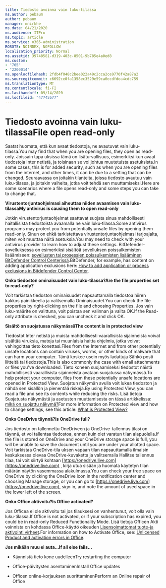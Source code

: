 ```yaml
---
title: Tiedosto avoinna vain luku-tilassa
ms.author: pebaum
author: pebaum
manager: mnirkhe
ms.date: 04/21/2020
ms.audience: ITPro
ms.topic: article
ms.service: o365-administration
ROBOTS: NOINDEX, NOFOLLOW
localization_priority: Normal
ms.assetid: 39748581-d319-403c-8501-9b785e4a0ed8
ms.custom:
- "765"
- "2200014"
ms.openlocfilehash: 2fdb4f048c2bee022a49c2cca2ce9770f42a87a2
ms.sourcegitcommit: c6692ce0fa1358ec3529e59ca0ecdfdea4cdc759
ms.translationtype: MT
ms.contentlocale: fi-FI
ms.lasthandoff: 09/14/2020
ms.locfileid: "47745577"
---
```

# <a name="file-open-read-only"></a><span data-ttu-id="06588-102">Tiedosto avoinna vain luku-tilassa</span><span class="sxs-lookup"><span data-stu-id="06588-102">File open read-only</span></span>

<span data-ttu-id="06588-103">Saatat huomata, että kun avaat tiedostoja, ne avautuvat vain luku-tilassa.</span><span class="sxs-lookup"><span data-stu-id="06588-103">You may find that when you are opening files, they open as read-only.</span></span> <span data-ttu-id="06588-104">Joissain tapa uksissa tämä on lisäturvallisuus, esimerkiksi kun avaat tiedostoja Inter netistä, ja toisinaan se voi johtua muutetuista asetuksista.</span><span class="sxs-lookup"><span data-stu-id="06588-104">In some cases, this is for added security, such as when you are opening files from the internet, and other times, it can be due to a setting that can be changed.</span></span> <span data-ttu-id="06588-105">Seuraavassa on joitakin tilanteita, joissa tiedosto avautuu vain luku-tilassa, ja joitakin vaiheita, jotka voit tehdä sen muuttamiseksi.</span><span class="sxs-lookup"><span data-stu-id="06588-105">Here are some scenarios where a file opens read-only and some steps you can take to change that.</span></span>
  
 <span data-ttu-id="06588-106">**Virustentorjuntaohjelmasi aiheuttaa niiden avaamisen vain luku-tilassa**</span><span class="sxs-lookup"><span data-stu-id="06588-106">**My antivirus is causing them to open read-only**</span></span>
  
<span data-ttu-id="06588-107">Jotkin virustentorjuntaohjelmat saattavat suojata sinua mahdollisesti haitallisista tiedostoista avaamalla ne vain luku-tilassa.</span><span class="sxs-lookup"><span data-stu-id="06588-107">Some antivirus programs may protect you from potentially unsafe files by opening them read-only.</span></span> <span data-ttu-id="06588-108">Sinun on ehkä tarkistettava virustentorjuntaohjelmasi tarjoajalta, miten voit muuttaa näitä asetuksia.</span><span class="sxs-lookup"><span data-stu-id="06588-108">You may need to check with your antivirus provider to learn how to adjust these settings.</span></span> <span data-ttu-id="06588-109">BitDefender-sovelluksessa on esimerkiksi sisältöä sovelluksen poissulkemisten lisäämiseen: [sovellusten tai prosessien poissulkemisten lisääminen BitDefender Control Centerissä](https://aka.ms/AA6098i).</span><span class="sxs-lookup"><span data-stu-id="06588-109">BitDefender, for example, has content on adding application exclusions here: [How to add application or process exclusions in Bitdefender Control Center](https://aka.ms/AA6098i).</span></span>
  
 <span data-ttu-id="06588-110">**Onko tiedoston ominaisuudet vain luku-tilassa?**</span><span class="sxs-lookup"><span data-stu-id="06588-110">**Are the file properties set to read-only?**</span></span>
  
<span data-ttu-id="06588-111">Voit tarkistaa tiedoston ominaisuudet napsauttamalla tiedostoa hiiren kakkos painikkeella ja valitsemalla Ominaisuudet.</span><span class="sxs-lookup"><span data-stu-id="06588-111">You can check the file properties by right-clicking on the file and choosing Properties.</span></span> <span data-ttu-id="06588-112">Jos vain luku-määrite on valittuna, voit poistaa sen valinnan ja valita OK.</span><span class="sxs-lookup"><span data-stu-id="06588-112">If the Read-only attribute is checked, you can uncheck it and click OK.</span></span>
  
 <span data-ttu-id="06588-113">**Sisältö on suojatussa näkymässä**</span><span class="sxs-lookup"><span data-stu-id="06588-113">**The content is in protected view**</span></span>
  
<span data-ttu-id="06588-114">Tiedostot Inter netistä ja muista mahdollisesti vaarallisista sijainneista voivat sisältää viruksia, matoja tai muunlaisia haitta ohjelmia, jotka voivat vahingoittaa tieto konettasi.</span><span class="sxs-lookup"><span data-stu-id="06588-114">Files from the Internet and from other potentially unsafe locations can contain viruses, worms, or other kinds of malware that can harm your computer.</span></span> <span data-ttu-id="06588-115">Tämä koskee usein myös ladattuja Sähkö posti liitteitä tai tiedostoja.</span><span class="sxs-lookup"><span data-stu-id="06588-115">This is also commonly the case with email attachments or files you've downloaded.</span></span> <span data-ttu-id="06588-116">Tieto koneen suojaamiseksi tiedostot näistä mahdollisesti vaarallisista sijainneista avataan suojatussa näkymässä.</span><span class="sxs-lookup"><span data-stu-id="06588-116">To help protect your computer, files from these potentially unsafe locations are opened in Protected View.</span></span> <span data-ttu-id="06588-117">Suojatun näkymän avulla voit lukea tiedoston ja nähdä sen sisällön ja pienentää riskejä.</span><span class="sxs-lookup"><span data-stu-id="06588-117">By using Protected View, you can read a file and see its contents while reducing the risks.</span></span> <span data-ttu-id="06588-118">Lisä tietoja Suojatusta näkymästä ja asetusten muuttamisesta on tässä artikkelissa: [mikä on suojattu näkymä?](https://support.office.com/article/d6f09ac7-e6b9-4495-8e43-2bbcdbcb6653)</span><span class="sxs-lookup"><span data-stu-id="06588-118">For more information on Protected view and how to change settings, see this article: [What is Protected View?](https://support.office.com/article/d6f09ac7-e6b9-4495-8e43-2bbcdbcb6653)</span></span>
  
 <span data-ttu-id="06588-119">**Onko OneDrive täynnä?**</span><span class="sxs-lookup"><span data-stu-id="06588-119">**Is OneDrive full?**</span></span>
  
<span data-ttu-id="06588-120">Jos tiedosto on tallennettu OneDriveen ja OneDrive-tallennus tilasi on täynnä, et voi tallentaa tiedostoa, ennen kuin olet varatun tilan alapuolella.</span><span class="sxs-lookup"><span data-stu-id="06588-120">If the file is stored on OneDrive and your OneDrive storage space is full, you will be unable to save the document until you are under your allotted space.</span></span> <span data-ttu-id="06588-121">Voit tarkistaa OneDrive-tila uksen vapaan tilan napsauttamalla ilmaisin keskuksessa olevaa OneDrive-kuvaketta ja valitsemalla Hallitse tallennus tilaa, tai voit siirtyä kohtaan [https://onedrive.live.com](https://onedrive.live.com) , kirja utua sisään ja huomata käytetyn tilan määrän näytön vasemmassa alakulmassa.</span><span class="sxs-lookup"><span data-stu-id="06588-121">You can check your free space on OneDrive by clicking the OneDrive icon in the notification center and choosing Manage storage, or you can go to [https://onedrive.live.com](https://onedrive.live.com), sign in, and note the amount of used space in the lower left of the screen.</span></span>
  
 <span data-ttu-id="06588-122">**Onko Office aktivoitu?**</span><span class="sxs-lookup"><span data-stu-id="06588-122">**Is Office activated?**</span></span>
  
<span data-ttu-id="06588-123">Jos Officea ei ole aktivoitu tai jos tilauksesi on vanhentunut, voit olla vain luku-tilassa.</span><span class="sxs-lookup"><span data-stu-id="06588-123">If Office is not activated, or if your subscription has expired, you could be in read-only Reduced Functionality Mode.</span></span> <span data-ttu-id="06588-124">Lisä tietoja Officen Akti voinnista on kohdassa Office-käyttö oikeuden [Lisensoimattomat tuote-ja aktivointi virheet](https://support.office.com/article/0d23d3c0-c19c-4b2f-9845-5344fedc4380).</span><span class="sxs-lookup"><span data-stu-id="06588-124">For information on how to Activate Office, see: [Unlicensed Product and activation errors in Office](https://support.office.com/article/0d23d3c0-c19c-4b2f-9845-5344fedc4380).</span></span>
  
 <span data-ttu-id="06588-125">**Jos mikään muu ei auta...**</span><span class="sxs-lookup"><span data-stu-id="06588-125">**If all else fails...**</span></span>
  
- <span data-ttu-id="06588-126">Käynnistä tieto kone uudelleen</span><span class="sxs-lookup"><span data-stu-id="06588-126">Try restarting the computer</span></span>
    
- <span data-ttu-id="06588-127">Office-päivitysten asentaminen</span><span class="sxs-lookup"><span data-stu-id="06588-127">Install Office updates</span></span>
    
- <span data-ttu-id="06588-128">Officen online-korjauksen suorittaminen</span><span class="sxs-lookup"><span data-stu-id="06588-128">Perform an Online repair of Office</span></span>
    

